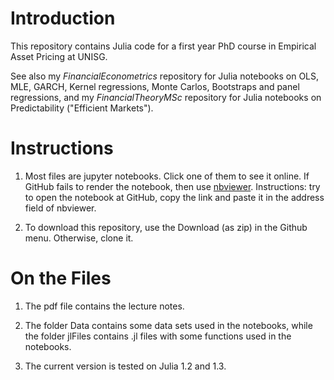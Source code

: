 # Introduction

This repository contains Julia code for a first year PhD course in Empirical Asset Pricing at UNISG. 

See also my *FinancialEconometrics* repository for Julia notebooks on OLS, MLE, GARCH, Kernel regressions, Monte Carlos, Bootstraps and panel regressions,
and my *FinancialTheoryMSc* repository for Julia notebooks on Predictability ("Efficient Markets").


# Instructions

1.  Most files are jupyter notebooks. Click one of them to see it online. If GitHub fails to render the notebook, then use [nbviewer](https://nbviewer.jupyter.org/). Instructions: try to open the notebook at GitHub, copy the link and paste it in the address field of nbviewer.

2.  To download this repository, use the Download (as zip) in the Github menu. Otherwise, clone it.


# On the Files

1. The pdf file contains the lecture notes.

2. The folder Data contains some data sets used in the notebooks, while the folder jlFiles contains .jl files with some functions used in the notebooks.

3. The current version is tested on Julia 1.2 and 1.3.
